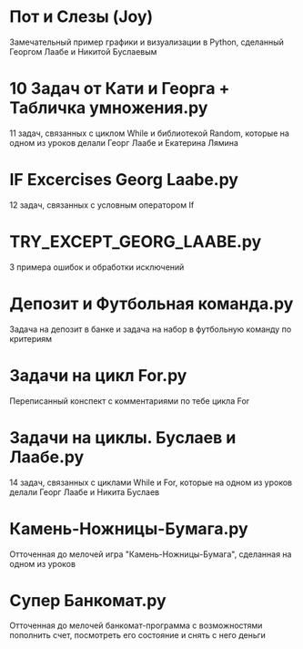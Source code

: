 # Пот и Слезы (Joy)
Замечательный пример графики и визуализации в Python, сделанный Георгом Лаабе и Никитой Буслаевым

# 10 Задач от Кати и Георга + Табличка умножения.py
11 задач, связанных с циклом While и библиотекой Random, которые на одном из уроков делали Георг Лаабе и Екатерина Лямина

# IF Excercises Georg Laabe.py
12 задач, связанных с условным оператором If

# TRY_EXCEPT_GEORG_LAABE.py
3 примера ошибок и обработки исключений

# Депозит и Футбольная команда.py
Задача на депозит в банке и задача на набор в футбольную команду по критериям

# Задачи на цикл For.py
Переписанный конспект с комментариями по тебе цикла For

# Задачи на циклы. Буслаев и Лаабе.py
14 задач, связанных с циклами While и For, которые на одном из уроков делали Георг Лаабе и Никита Буслаев

# Камень-Ножницы-Бумага.py
Отточенная до мелочей игра "Камень-Ножницы-Бумага", сделанная на одном из уроков

# Супер Банкомат.py
Отточенная до мелочей банкомат-программа с возможностями пополнить счет, посмотреть его состояние и снять с него деньги
